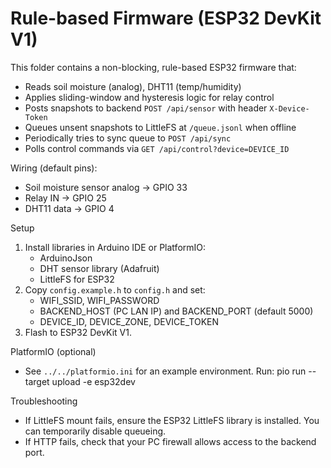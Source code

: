 # Rule-based Firmware (ESP32 DevKit V1)

This folder contains a non-blocking, rule-based ESP32 firmware that:
- Reads soil moisture (analog), DHT11 (temp/humidity)
- Applies sliding-window and hysteresis logic for relay control
- Posts snapshots to backend `POST /api/sensor` with header `X-Device-Token`
- Queues unsent snapshots to LittleFS at `/queue.jsonl` when offline
- Periodically tries to sync queue to `POST /api/sync`
- Polls control commands via `GET /api/control?device=DEVICE_ID`

Wiring (default pins):
- Soil moisture sensor analog → GPIO 33
- Relay IN → GPIO 25
- DHT11 data → GPIO 4

Setup
1) Install libraries in Arduino IDE or PlatformIO:
   - ArduinoJson
   - DHT sensor library (Adafruit)
   - LittleFS for ESP32
2) Copy `config.example.h` to `config.h` and set:
   - WIFI_SSID, WIFI_PASSWORD
   - BACKEND_HOST (PC LAN IP) and BACKEND_PORT (default 5000)
   - DEVICE_ID, DEVICE_ZONE, DEVICE_TOKEN
3) Flash to ESP32 DevKit V1.

PlatformIO (optional)
- See `../../platformio.ini` for an example environment. Run:
  pio run --target upload -e esp32dev

Troubleshooting
- If LittleFS mount fails, ensure the ESP32 LittleFS library is installed. You can temporarily disable queueing.
- If HTTP fails, check that your PC firewall allows access to the backend port.

